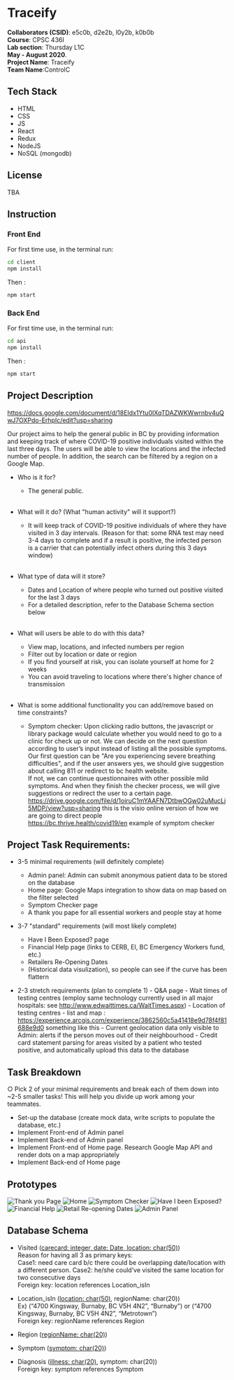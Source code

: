 # Traceify

**Collaborators (CSID)**: e5c0b, d2e2b, l0y2b, k0b0b &nbsp; <br/>
**Course**: CPSC 436I &nbsp; <br/>
**Lab section**: Thursday L1C &nbsp; <br/>
**May - August 2020**. &nbsp; <br/>
**Project Name**: Traceify <br/>
**Team Name**:ControlC<br/>

## Tech Stack

- HTML
- CSS
- JS
- React
- Redux
- NodeJS
- NoSQL (mongodb)

## License

TBA

## Instruction

### Front End

For first time use, in the terminal run:

```bash
cd client
npm install
```

Then :

```bash
npm start
```

### Back End

For first time use, in the terminal run:

```bash
cd api
npm install
```

Then :

```bash
npm start
```

## Project Description

https://docs.google.com/document/d/18EIdx1Ytu0IXqTDAZWKWwrnbv4uQwJ7OXPdo-ErhpIc/edit?usp=sharing <br/>

Our project aims to help the general public in BC by providing information and keeping track of where COVID-19 positive individuals visited within the last three days. The users will be able to view the locations and the infected number of people. In addition, the search can be filtered by a region on a Google Map.<br/>

- Who is it for?

  - The general public.<br/><br/>

- What will it do? (What "human activity" will it support?)

  - It will keep track of COVID-19 positive individuals of where they have visited in 3 day intervals. (Reason for that: some RNA test may need 3-4 days to complete and if a result is positive, the infected person is a carrier that can potentially infect others during this 3 days window) <br/><br/>

- What type of data will it store?

  - Dates and Location of where people who turned out positive visited for the last 3 days
  - For a detailed description, refer to the Database Schema section below<br/><br/>

- What will users be able to do with this data?

  - View map, locations, and infected numbers per region
  - Filter out by location or date or region
  - If you find yourself at risk, you can isolate yourself at home for 2 weeks
  - You can avoid traveling to locations where there's higher chance of transmission<br/><br/>

- What is some additional functionality you can add/remove based on time constraints?
  - Symptom checker: Upon clicking radio buttons, the javascript or library package would calculate whether you would need to go to a clinic for check up or not.
    We can decide on the next question according to user’s input instead of listing all the possible symptoms. <br/>
    Our first question can be "Are you experiencing severe breathing difficulties", and if the user answers yes, we should give suggestion about calling 811 or redirect to bc health website.<br/>
    If not, we can continue questionnaires with other possible mild symptoms. And when they finish the checker process, we will give suggestions or redirect the user to a certain page. <br/>
    https://drive.google.com/file/d/1oiruC1mYAAFN7DtbwOGw02uMucLj5MDP/view?usp=sharing this is the visio online version of how we are going to direct people <br/>
    https://bc.thrive.health/covid19/en example of symptom checker

## Project Task Requirements:

- 3-5 minimal requirements (will definitely complete)

  - Admin panel: Admin can submit anonymous patient data to be stored on the database
  - Home page: Google Maps integration to show data on map based on the filter selected
  - Symptom Checker page
  - A thank you pape for all essential workers and people stay at home
    <br/>

- 3-7 "standard" requirements (will most likely complete)

  - Have I Been Exposed? page
  - Financial Help page (links to CERB, EI, BC Emergency Workers fund, etc.)
  - Retailers Re-Opening Dates
  - (Historical data visulization), so people can see if the curve has been flattern
    <br/>

- 2-3 stretch requirements (plan to complete 1) - Q&A page - Wait times of testing centres (employ same technology currently used in all major hospitals: see http://www.edwaittimes.ca/WaitTimes.aspx) - Location of testing centres - list and map : https://experience.arcgis.com/experience/3862560c5a41418e9d78f4f81688e9d0 something like this - Current geolocation data only visible to Admin: alerts if the person moves out of their neighbourhood - Credit card statement parsing for areas visited by a patient who tested positive, and automatically upload this data to the database
  <br/>

## Task Breakdown

○ Pick 2 of your minimal requirements and break each of them down into ~2-5 smaller tasks! This will help you divide up work among your teammates.<br/>

- Set-up the database (create mock data, write scripts to populate the database, etc.)
- Implement Front-end of Admin panel
- Implement Back-end of Admin panel
- Implement Front-end of Home page. Research Google Map API and render dots on a map appropriately
- Implement Back-end of Home page
  <br/>

## Prototypes

![Thank you Page](client/protosketch/thankPage.png)
![Home](client/protosketch/1.jpg)
![Symptom Checker](client/protosketch/2.jpg)
![Have I been Exposed?](client/protosketch/3.jpg)
![Financial Help](client/protosketch/4.jpg)
![Retail Re-opening Dates](client/protosketch/page.png)
![Admin Panel](client/protosketch/admin-panel.PNG)

## Database Schema

- Visited (<ins>carecard: integer, date: Date, location: char(50)</ins>) <br />
  Reason for having all 3 as primary keys: <br />
  Case1: need care card b/c there could be overlapping date/location with a different person. Case2: he/she could’ve visited the same location for two consecutive days <br />
  Foreign key: location references Location_isIn

- Location_isIn (<ins>location: char(50)</ins>, regionName: char(20)) <br />
  Ex) (“4700 Kingsway, Burnaby, BC V5H 4N2”, “Burnaby”) or (“4700 Kingsway, Burnaby, BC V5H 4N2”, “Metrotown”) <br />
  Foreign key: regionName references Region

- Region (<ins>regionName: char(20)</ins>)

- Symptom (<ins>symptom: char(20)</ins>)

- Diagnosis (<ins>illness: char(20)</ins>, symptom: char(20))<br />
  Foreign key: symptom references Symptom
